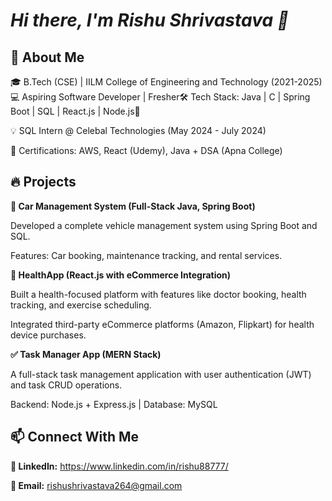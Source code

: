 # **_Hi there, I'm Rishu Shrivastava 👋_**

## **🚀 About Me**

🎓 B.Tech (CSE) | IILM College of Engineering and Technology (2021-2025)💻 Aspiring Software Developer | Fresher🛠 Tech Stack: Java | C | Spring Boot | SQL | React.js | Node.js📌 


💡 SQL Intern @ Celebal Technologies (May 2024 - July 2024)

🏅 Certifications: AWS, React (Udemy), Java + DSA (Apna College)

## **🔥 Projects**

**🚗 Car Management System (Full-Stack Java, Spring Boot)**

Developed a complete vehicle management system using Spring Boot and SQL.

Features: Car booking, maintenance tracking, and rental services.

**🏥 HealthApp (React.js with eCommerce Integration)**

Built a health-focused platform with features like doctor booking, health tracking, and exercise scheduling.

Integrated third-party eCommerce platforms (Amazon, Flipkart) for health device purchases.

**✅ Task Manager App (MERN Stack)**

A full-stack task management application with user authentication (JWT) and task CRUD operations.

Backend: Node.js + Express.js | Database: MySQL


## **📫 Connect With Me**

**💼 LinkedIn:** https://www.linkedin.com/in/rishu88777/

**📧 Email:** rishushrivastava264@gmail.com
